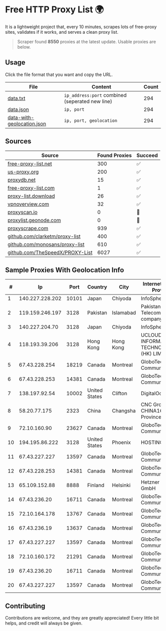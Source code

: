 
# Free HTTP Proxy List 🌍

It is a lightweight project that, every 10 minutes, scrapes lots of free-proxy sites, validates if it works, and serves a clean proxy list.


> Scraper found **8550** proxies at the latest update. Usable proxies are below.

## Usage

Click the file format that you want and copy the URL.


|File|Content|Count|
|----|-------|-----|
|[data.txt](https://raw.githubusercontent.com/themiralay/Proxy-List-World/master/data.txt)|`ip_address:port` combined (seperated new line)|294|
|[data.json](https://raw.githubusercontent.com/themiralay/Proxy-List-World/master/data.json)|`ip, port`|294|
|[data-with-geolocation.json](https://raw.githubusercontent.com/themiralay/Proxy-List-World/master/data-with-geolocation.json)|`ip, port, geolocation`|294|

## Sources

|Source|Found Proxies|Succeed|
|------|-------------|-------|
|[free-proxy-list.net](https://free-proxy-list.net)|300|✅|
|[us-proxy.org](https://www.us-proxy.org)|200|✅|
|[proxydb.net](http://proxydb.net)|15|✅|
|[free-proxy-list.com](https://free-proxy-list.com/?page=&port=&type%5B%5D=http&type%5B%5D=https&up_time=0&search=Search)|1|✅|
|[proxy-list.download](https://www.proxy-list.download/HTTP)|26|✅|
|[vpnoverview.com](https://vpnoverview.com/privacy/anonymous-browsing/free-proxy-servers)|32|✅|
|[proxyscan.io](https://www.proxyscan.io)|0|🚫|
|[proxylist.geonode.com](https://proxylist.geonode.com/api/proxy-list?limit=300&page=1&sort_by=lastChecked&sort_type=desc&protocols=http,https)|0|🚫|
|[proxyscrape.com](https://api.proxyscrape.com/v2/?request=displayproxies&protocol=http&timeout=10000&country=all&ssl=all&anonymity=all)|939|✅|
|[github.com/clarketm/proxy-list](https://raw.githubusercontent.com/clarketm/proxy-list/master/proxy-list-raw.txt)|400|✅|
|[github.com/monosans/proxy-list](https://raw.githubusercontent.com/monosans/proxy-list/main/proxies/http.txt)|610|✅|
|[github.com/TheSpeedX/PROXY-List](https://raw.githubusercontent.com/TheSpeedX/PROXY-List/master/http.txt)|6027|✅|


## Sample Proxies With Geolocation Info

|#|Ip|Port|Country|City|Internet Service Provider|
|-|--|----|-------|----|-------------------------|
|1|140.227.228.202|10101|Japan|Chiyoda|InfoSphere|
|2|119.159.246.197|3128|Pakistan|Islamabad|Pakistan Telecommuication company limited|
|3|140.227.204.70|3128|Japan|Chiyoda|InfoSphere|
|4|118.193.39.206|3128|Hong Kong|Hong Kong|UCLOUD INFORMATION TECHNOLOGY (HK) LIMITED|
|5|67.43.228.254|18219|Canada|Montreal|GloboTech Communications|
|6|67.43.228.253|14381|Canada|Montreal|GloboTech Communications|
|7|138.197.92.54|10002|United States|Clifton|DigitalOcean, LLC|
|8|58.20.77.175|2323|China|Changsha|CNC Group CHINA169 Hunan Province Network|
|9|72.10.160.90|23627|Canada|Montreal|GloboTech Communications|
|10|194.195.86.222|3128|United States|Phoenix|HOSTINGER US|
|11|67.43.227.227|13597|Canada|Montreal|GloboTech Communications|
|12|67.43.228.253|14381|Canada|Montreal|GloboTech Communications|
|13|65.109.152.88|8888|Finland|Helsinki|Hetzner Online GmbH|
|14|67.43.236.20|16711|Canada|Montreal|GloboTech Communications|
|15|72.10.164.178|13767|Canada|Montreal|GloboTech Communications|
|16|67.43.236.19|13637|Canada|Montreal|GloboTech Communications|
|17|67.43.227.227|13597|Canada|Montreal|GloboTech Communications|
|18|72.10.160.172|21291|Canada|Montreal|GloboTech Communications|
|19|67.43.236.20|16711|Canada|Montreal|GloboTech Communications|
|20|67.43.227.227|13597|Canada|Montreal|GloboTech Communications|



## Contributing

Contributions are welcome, and they are greatly appreciated! Every
little bit helps, and credit will always be given.

